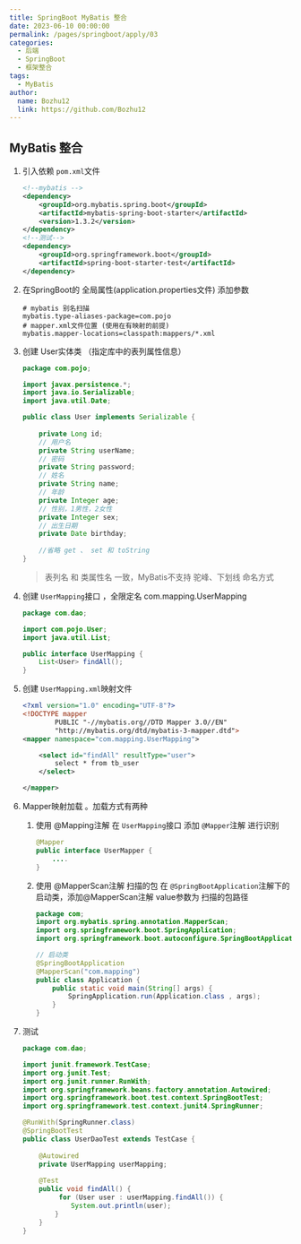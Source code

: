 ```yaml
---
title: SpringBoot MyBatis 整合
date: 2023-06-10 00:00:00
permalink: /pages/springboot/apply/03
categories: 
  - 后端
  - SpringBoot
  - 框架整合
tags: 
  - MyBatis
author: 
  name: Bozhu12
  link: https://github.com/Bozhu12
---
```


## MyBatis 整合

1. 引入依赖 `pom.xml`文件 

   ```xml
   <!--mybatis -->
   <dependency>
       <groupId>org.mybatis.spring.boot</groupId>
       <artifactId>mybatis-spring-boot-starter</artifactId>
       <version>1.3.2</version>
   </dependency>
   <!--测试-->
   <dependency>
       <groupId>org.springframework.boot</groupId>
       <artifactId>spring-boot-starter-test</artifactId>
   </dependency>
   ```

2. 在SpringBoot的 全局属性(application.properties文件) 添加参数

   ```properties
   # mybatis 别名扫描
   mybatis.type-aliases-package=com.pojo
   # mapper.xml文件位置 (使用在有映射的前提)
   mybatis.mapper-locations=classpath:mappers/*.xml
   ```

3. 创建 User实体类 （指定库中的表列属性信息）

   ```java
   package com.pojo;
   
   import javax.persistence.*;
   import java.io.Serializable;
   import java.util.Date;
   
   public class User implements Serializable {
       
       private Long id;
       // 用户名
       private String userName;
       // 密码
       private String password;
       // 姓名
       private String name;
       // 年龄
       private Integer age;
       // 性别，1男性，2女性
       private Integer sex;
       // 出生日期
       private Date birthday;
       
       //省略 get 、 set 和 toString
   }
   ```

   > 表列名 和 类属性名 一致，MyBatis不支持 驼峰、下划线 命名方式

4. 创建 `UserMapping`接口 ，全限定名 com.mapping.UserMapping

   ```java
   package com.dao;
   
   import com.pojo.User;
   import java.util.List;
   
   public interface UserMapping {
       List<User> findAll();
   }
   ```

5. 创建 `UserMapping.xml`映射文件

   ```xml
   <?xml version="1.0" encoding="UTF-8"?>
   <!DOCTYPE mapper
           PUBLIC "-//mybatis.org//DTD Mapper 3.0//EN"
           "http://mybatis.org/dtd/mybatis-3-mapper.dtd">
   <mapper namespace="com.mapping.UserMapping">
   
       <select id="findAll" resultType="user">
           select * from tb_user
       </select>
   
   </mapper>
   ```

6. Mapper映射加载 。加载方式有两种

   1. 使用 @Mapping注解
      在 `UserMapping`接口 添加 `@Mapper`注解 进行识别

      ```java
      @Mapper
      public interface UserMapper {
          ....
      }
      ```

   2. 使用 @MapperScan注解 扫描的包
      在 `@SpringBootApplication`注解下的启动类，添加@MapperScan注解 value参数为 扫描的包路径

      ```java
      package com;
      import org.mybatis.spring.annotation.MapperScan;
      import org.springframework.boot.SpringApplication;
      import org.springframework.boot.autoconfigure.SpringBootApplication;
      
      // 启动类
      @SpringBootApplication
      @MapperScan("com.mapping")
      public class Application {
          public static void main(String[] args) {
              SpringApplication.run(Application.class , args);
          }
      }
      ```

7. 测试

   ```java
   package com.dao;
   
   import junit.framework.TestCase;
   import org.junit.Test;
   import org.junit.runner.RunWith;
   import org.springframework.beans.factory.annotation.Autowired;
   import org.springframework.boot.test.context.SpringBootTest;
   import org.springframework.test.context.junit4.SpringRunner;
   
   @RunWith(SpringRunner.class)
   @SpringBootTest
   public class UserDaoTest extends TestCase {
       
       @Autowired
       private UserMapping userMapping;
       
       @Test
       public void findAll() {
            for (User user : userMapping.findAll()) {
               System.out.println(user);
           }
       }
   }
   ```
